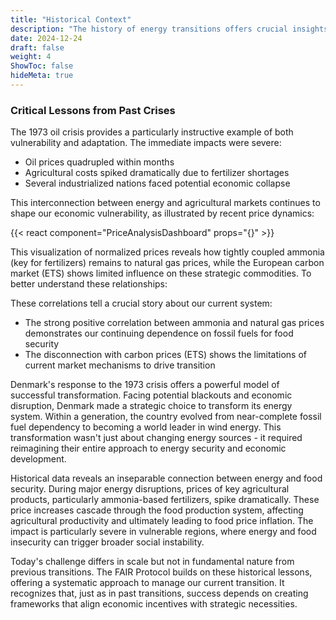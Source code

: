 ```yaml
---
title: "Historical Context"
description: "The history of energy transitions offers crucial insights for our current challenge. Past energy crises have repeatedly demonstrated that energy security is fundamental to economic and social stability. Yet these same crises have often catalyzed transformative change, showing how necessity can drive innovation."
date: 2024-12-24
draft: false
weight: 4
ShowToc: false
hideMeta: true
---
```

### Critical Lessons from Past Crises
The 1973 oil crisis provides a particularly instructive example of both vulnerability and adaptation. The immediate impacts were severe:
- Oil prices quadrupled within months
- Agricultural costs spiked dramatically due to fertilizer shortages
- Several industrialized nations faced potential economic collapse

This interconnection between energy and agricultural markets continues to shape our economic vulnerability, as illustrated by recent price dynamics:

{{< react component="PriceAnalysisDashboard" props="{}" >}}

This visualization of normalized prices reveals how tightly coupled ammonia (key for fertilizers) remains to natural gas prices, while the European carbon market (ETS) shows limited influence on these strategic commodities. To better understand these relationships:


These correlations tell a crucial story about our current system:
- The strong positive correlation between ammonia and natural gas prices demonstrates our continuing dependence on fossil fuels for food security
- The disconnection with carbon prices (ETS) shows the limitations of current market mechanisms to drive transition

Denmark's response to the 1973 crisis offers a powerful model of successful transformation. Facing potential blackouts and economic disruption, Denmark made a strategic choice to transform its energy system. Within a generation, the country evolved from near-complete fossil fuel dependency to becoming a world leader in wind energy. This transformation wasn't just about changing energy sources - it required reimagining their entire approach to energy security and economic development.

Historical data reveals an inseparable connection between energy and food security. During major energy disruptions, prices of key agricultural products, particularly ammonia-based fertilizers, spike dramatically. These price increases cascade through the food production system, affecting agricultural productivity and ultimately leading to food price inflation. The impact is particularly severe in vulnerable regions, where energy and food insecurity can trigger broader social instability.



Today's challenge differs in scale but not in fundamental nature from previous transitions. The FAIR Protocol builds on these historical lessons, offering a systematic approach to manage our current transition. It recognizes that, just as in past transitions, success depends on creating frameworks that align economic incentives with strategic necessities.